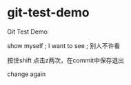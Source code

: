 # git-test-demo
Git Test Demo

show myself ; I want to see ; 别人不许看

按住shift 点击z两次，在commit中保存退出 

change again